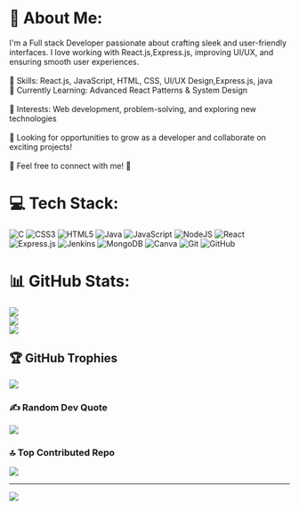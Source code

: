 ﻿# 💫 About Me:
I'm a Full stack Developer passionate about crafting sleek and user-friendly interfaces. I love working with React.js,Express.js, improving UI/UX, and ensuring smooth user experiences.<br><br>🔹 Skills: React.js, JavaScript, HTML, CSS, UI/UX Design,Express.js, java<br>🔹 Currently Learning: Advanced React Patterns & System Design<br><br>🔹 Interests: Web development, problem-solving, and exploring new technologies<br><br>📌 Looking for opportunities to grow as a developer and collaborate on exciting projects!<br><br>💬 Feel free to connect with me! 🚀


# 💻 Tech Stack:
![C](https://img.shields.io/badge/c-%2300599C.svg?style=for-the-badge&logo=c&logoColor=white) ![CSS3](https://img.shields.io/badge/css3-%231572B6.svg?style=for-the-badge&logo=css3&logoColor=white) ![HTML5](https://img.shields.io/badge/html5-%23E34F26.svg?style=for-the-badge&logo=html5&logoColor=white) ![Java](https://img.shields.io/badge/java-%23ED8B00.svg?style=for-the-badge&logo=openjdk&logoColor=white) ![JavaScript](https://img.shields.io/badge/javascript-%23323330.svg?style=for-the-badge&logo=javascript&logoColor=%23F7DF1E)   ![NodeJS](https://img.shields.io/badge/node.js-6DA55F?style=for-the-badge&logo=node.js&logoColor=white) ![React](https://img.shields.io/badge/react-%2320232a.svg?style=for-the-badge&logo=react&logoColor=%2361DAFB) ![Express.js](https://img.shields.io/badge/express.js-%23404d59.svg?style=for-the-badge&logo=express&logoColor=%2361DAFB) ![Jenkins](https://img.shields.io/badge/jenkins-%232C5263.svg?style=for-the-badge&logo=jenkins&logoColor=white) ![MongoDB](https://img.shields.io/badge/MongoDB-%234ea94b.svg?style=for-the-badge&logo=mongodb&logoColor=white) ![Canva](https://img.shields.io/badge/Canva-%2300C4CC.svg?style=for-the-badge&logo=Canva&logoColor=white) ![Git](https://img.shields.io/badge/git-%23F05033.svg?style=for-the-badge&logo=git&logoColor=white) ![GitHub](https://img.shields.io/badge/github-%23121011.svg?style=for-the-badge&logo=github&logoColor=white)
# 📊 GitHub Stats:
![](https://github-readme-stats.vercel.app/api?username=sanjay13022005theme=dark&hide_border=false&include_all_commits=false&count_private=false)<br/>
![](https://github-readme-streak-stats.herokuapp.com/?user=sanjay13022005&theme=dark&hide_border=false)<br/>
![](https://github-readme-stats.vercel.app/api/top-langs/?username=sanjay13022005&theme=dark&hide_border=false&include_all_commits=false&count_private=false&layout=compact)

## 🏆 GitHub Trophies
![](https://github-profile-trophy.vercel.app/?username=sanjay13022005&theme=radical&no-frame=false&no-bg=true&margin-w=4)

### ✍ Random Dev Quote
![](https://quotes-github-readme.vercel.app/api?type=horizontal&theme=radical)

### 🔝 Top Contributed Repo
![](https://github-contributor-stats.vercel.app/api?username=sanjay13022005&limit=5&theme=dark&combine_all_yearly_contributions=true)

---
[![](https://visitcount.itsvg.in/api?id=sanjay13022005&icon=0&color=0)](https://visitcount.itsvg.in)

<!-- Proudly created with GPRM ( https://gprm.itsvg.in ) -->

